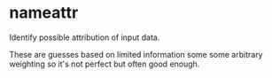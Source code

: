 # nameattr
Identify possible attribution of input data.

These are guesses based on limited information some some arbitrary weighting so it's not perfect but often good enough.
